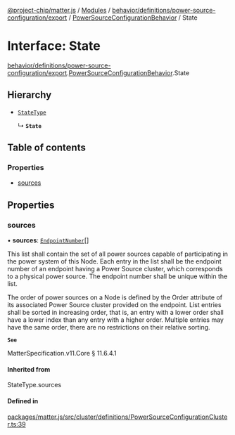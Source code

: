 [@project-chip/matter.js](../README.md) / [Modules](../modules.md) / [behavior/definitions/power-source-configuration/export](../modules/behavior_definitions_power_source_configuration_export.md) / [PowerSourceConfigurationBehavior](../modules/behavior_definitions_power_source_configuration_export.PowerSourceConfigurationBehavior.md) / State

# Interface: State

[behavior/definitions/power-source-configuration/export](../modules/behavior_definitions_power_source_configuration_export.md).[PowerSourceConfigurationBehavior](../modules/behavior_definitions_power_source_configuration_export.PowerSourceConfigurationBehavior.md).State

## Hierarchy

- [`StateType`](../modules/behavior_definitions_power_source_configuration_export._internal_.md#statetype)

  ↳ **`State`**

## Table of contents

### Properties

- [sources](behavior_definitions_power_source_configuration_export.PowerSourceConfigurationBehavior.State.md#sources)

## Properties

### sources

• **sources**: [`EndpointNumber`](../modules/datatype_export.md#endpointnumber)[]

This list shall contain the set of all power sources capable of participating in the power system of
this Node. Each entry in the list shall be the endpoint number of an endpoint having a Power Source
cluster, which corresponds to a physical power source. The endpoint number shall be unique within the
list.

The order of power sources on a Node is defined by the Order attribute of its associated Power Source
cluster provided on the endpoint. List entries shall be sorted in increasing order, that is, an entry
with a lower order shall have a lower index than any entry with a higher order. Multiple entries may
have the same order, there are no restrictions on their relative sorting.

**`See`**

MatterSpecification.v11.Core § 11.6.4.1

#### Inherited from

StateType.sources

#### Defined in

[packages/matter.js/src/cluster/definitions/PowerSourceConfigurationCluster.ts:39](https://github.com/project-chip/matter.js/blob/c0d55745d5279e16fdfaa7d2c564daa31e19c627/packages/matter.js/src/cluster/definitions/PowerSourceConfigurationCluster.ts#L39)
